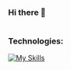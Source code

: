 ### Hi there 👋
<!--
- 🔭 I’m currently working on https://github.com/real-mozzevelnik/subd
- 🌱 I’m currently learning Golang, DBMS, Internet and Web programming
-->
#
### Technologies:
[![My Skills](https://skillicons.dev/icons?i=golang,c,cpp,cs,javascript,java,nodejs,bash,powershell,docker,rabbitmq,graphql,linux,windows,aws,postgresql,redis,mongodb,vscode,git&theme=dark)](https://skillicons.dev)

<!--
**AmiciaDeMonfourt/AmiciaDeMonfourt** is a ✨ _special_ ✨ repository because its `README.md` (this file) appears on your GitHub profile.

Here are some ideas to get you started:


- 👯 I’m looking to collaborate on ...
- 🤔 I’m looking for help with ...
- 💬 Ask me about ...
- 📫 How to reach me: ...
- 😄 Pronouns: ...
- ⚡ Fun fact: ...
-->
